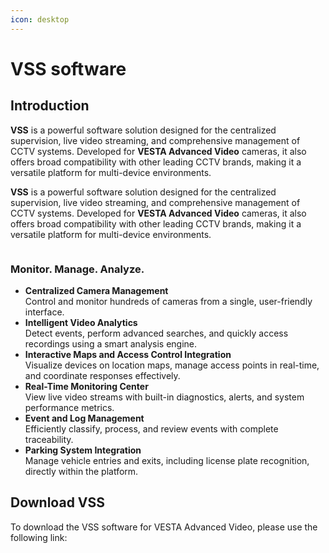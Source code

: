 ```yaml
---
icon: desktop
---
```


# VSS software

## Introduction

**VSS** is a powerful software solution designed for the centralized supervision, live video streaming, and comprehensive management of CCTV systems. Developed for **VESTA Advanced Video** cameras, it also offers broad compatibility with other leading CCTV brands, making it a versatile platform for multi-device environments.

**VSS** is a powerful software solution designed for the centralized supervision, live video streaming, and comprehensive management of CCTV systems. Developed for **VESTA Advanced Video** cameras, it also offers broad compatibility with other leading CCTV brands, making it a versatile platform for multi-device environments.

<figure><img src="https://vesta-guide.gitbook.io/vesta-guide/~gitbook/image?url=https%3A%2F%2F1580875003-files.gitbook.io%2F%7E%2Ffiles%2Fv0%2Fb%2Fgitbook-x-prod.appspot.com%2Fo%2Fspaces%252FZJzpNocHhYVmD43GZobR%252Fuploads%252FUZu4P8dTwcOOUPehVo1E%252Fimage.png%3Falt%3Dmedia%26token%3Ddc2a2106-e3f5-4f4d-a69f-41b3e5248f4e&#x26;width=768&#x26;dpr=1&#x26;quality=100&#x26;sign=4e47f631&#x26;sv=2" alt=""><figcaption></figcaption></figure>

### Monitor. Manage. Analyze.

* **Centralized Camera Management**\
  Control and monitor hundreds of cameras from a single, user-friendly interface.
* **Intelligent Video Analytics**\
  Detect events, perform advanced searches, and quickly access recordings using a smart analysis engine.
* **Interactive Maps and Access Control Integration**\
  Visualize devices on location maps, manage access points in real-time, and coordinate responses effectively.
* **Real-Time Monitoring Center**\
  View live video streams with built-in diagnostics, alerts, and system performance metrics.
* **Event and Log Management**\
  Efficiently classify, process, and review events with complete traceability.
* **Parking System Integration**\
  Manage vehicle entries and exits, including license plate recognition, directly within the platform.

## Download VSS

To download the VSS software for VESTA Advanced Video, please use the following link:
